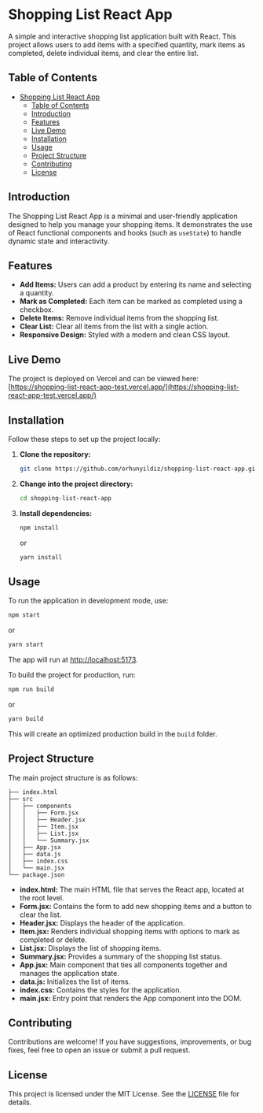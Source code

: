 # Shopping List React App

A simple and interactive shopping list application built with React. This project allows users to add items with a specified quantity, mark items as completed, delete individual items, and clear the entire list.

## Table of Contents

-   [Shopping List React App](#shopping-list-react-app)
    -   [Table of Contents](#table-of-contents)
    -   [Introduction](#introduction)
    -   [Features](#features)
    -   [Live Demo](#live-demo)
    -   [Installation](#installation)
    -   [Usage](#usage)
    -   [Project Structure](#project-structure)
    -   [Contributing](#contributing)
    -   [License](#license)

## Introduction

The Shopping List React App is a minimal and user-friendly application designed to help you manage your shopping items. It demonstrates the use of React functional components and hooks (such as `useState`) to handle dynamic state and interactivity.

## Features

-   **Add Items:** Users can add a product by entering its name and selecting a quantity.
-   **Mark as Completed:** Each item can be marked as completed using a checkbox.
-   **Delete Items:** Remove individual items from the shopping list.
-   **Clear List:** Clear all items from the list with a single action.
-   **Responsive Design:** Styled with a modern and clean CSS layout.

## Live Demo

The project is deployed on Vercel and can be viewed here: [https://shopping-list-react-app-test.vercel.app/](https://shopping-list-react-app-test.vercel.app/)

## Installation

Follow these steps to set up the project locally:

1. **Clone the repository:**

    ```bash
    git clone https://github.com/orhunyildiz/shopping-list-react-app.git
    ```

2. **Change into the project directory:**

    ```bash
    cd shopping-list-react-app
    ```

3. **Install dependencies:**

    ```bash
    npm install
    ```

    or

    ```bash
    yarn install
    ```

## Usage

To run the application in development mode, use:

```bash
npm start
```

or

```bash
yarn start
```

The app will run at [http://localhost:5173](http://localhost:5173/).

To build the project for production, run:

```bash
npm run build
```

or

```bash
yarn build
```

This will create an optimized production build in the `build` folder.

## Project Structure

The main project structure is as follows:

```
├── index.html
├── src
│   ├── components
│   │   ├── Form.jsx
│   │   ├── Header.jsx
│   │   ├── Item.jsx
│   │   ├── List.jsx
│   │   └── Summary.jsx
│   ├── App.jsx
│   ├── data.js
│   ├── index.css
│   └── main.jsx
└── package.json
```

-   **index.html:** The main HTML file that serves the React app, located at the root level.
-   **Form.jsx:** Contains the form to add new shopping items and a button to clear the list.
-   **Header.jsx:** Displays the header of the application.
-   **Item.jsx:** Renders individual shopping items with options to mark as completed or delete.
-   **List.jsx:** Displays the list of shopping items.
-   **Summary.jsx:** Provides a summary of the shopping list status.
-   **App.jsx:** Main component that ties all components together and manages the application state.
-   **data.js:** Initializes the list of items.
-   **index.css:** Contains the styles for the application.
-   **main.jsx:** Entry point that renders the App component into the DOM.

## Contributing

Contributions are welcome! If you have suggestions, improvements, or bug fixes, feel free to open an issue or submit a pull request.

## License

This project is licensed under the MIT License. See the [LICENSE](LICENSE) file for details.
